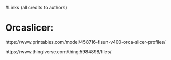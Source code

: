 #Links (all credits to authors) <p>
<h1>Orcaslicer:</h1> <p>
https://www.printables.com/model/458716-flsun-v400-orca-slicer-profiles/<p/>
https://www.thingiverse.com/thing:5984898/files/ <p></p>
